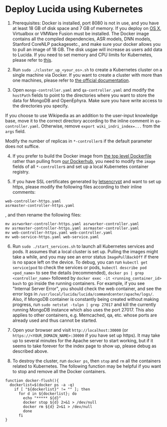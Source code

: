 # Deploy Lucida using Kubernetes

1. Prerequisites:
  Docker is installed, port 8080 is not in use,
  and you have at least 18 GB of disk space and 7 GB of memory.
  If you deploy on [OS X](http://kubernetes.io/docs/getting-started-guides/minikube/), Virtualbox or VMWare Fusion must be installed.
  The Docker image contains all the compiled dependencies, ASR models, DNN models,
  Stanford CoreNLP packagesetc.,
  and make sure your docker allows you to pull an image of 18 GB.
  The disk usgae will increase as users add data to Lucida.
  If you need to set memory and CPU limits for Kubernetes,
  please refer to [this](http://kubernetes.io/docs/admin/limitrange/).

2. Run `sudo ./cluster_up_<your_os>.sh` to create a Kubernetes cluster on a single machine via Docker.
  If you want to create a cluster with more than one machines,
  please refer to [the official documentation](http://kubernetes.io/docs/).

3. Open `mongo-controller.yaml` and `qa-controller.yaml` and modify the `hostPath` fields
  to point to the directories where you want to store the data for MongoDB and OpenEphyra.
  Make sure you have write access to the directories you specify. 

  If you choose to use Wikipedia as an addition to the user-input knowledge base,
  move it to the correct directory according to the inline comment in `qa-controller.yaml`.
  Otherwise, remove `export wiki_indri_index=...` from the `args` field.

  Modify the number of replicas in `*-controller`s if the default parameter does not suffice.

4. If you prefer to build the Docker image from [the top level Dockerfile](../../Dockerfile)
  rather than pulling from [our Dockerhub](https://hub.docker.com/r/claritylab/lucida/), you need to modify
  the `image` fields of all `*-controller`s and set up a local Kubernetes container registry.

5. If you have SSL certificates generated by [letsencrypt](https://letsencrypt.org/)
   and want to set up https, please modify the following files according to their inline comments:

  ```
  web-controller-https.yaml
  asrmaster-controller-https.yaml
  ```
  
  , and then rename the following files:
  
  ```
  mv asrworker-controller-https.yaml asrworker-controller.yaml
  mv asrmaster-controller-https.yaml asrmaster-controller.yaml
  mv web-controller-https.yaml web-controller.yaml
  mv web-service-https.yaml web-service.yaml
  ```

6. Run `sudo ./start_services.sh` to launch all Kubernetes services and pods.
  It assumes that a local cluster is set up.
  Pulling the images might take a while, and you may see an error status `ImagePullBackOff` if there is no space left on the device.
  To debug, you can run `kubectl get service|pod` to check the services or pods,
  `kubectl describe pod <pod_name>` to see the details (recommended),
  `docker ps | grep <controller_name>` followed by `docker exec -it <running_container_id> bash` to go inside the running containers.
  For example, if you see "Internal Server Error", you should check the web container,
  and see the error logs in `/usr/local/lucida/lucida/commandcenter/apache/logs/`.
  Also, if MongoDB container is constantly being created without making progress, 
  run `sudo netstat -tulpn | grep 27017` and kill the currently running MongoDB instance which also uses the port 27017.
  This also applies to other containers, e.g. Memcached, qa, etc. whose ports are already used and thus cannot be started.

7. Open your browser and visit `http://localhost:30000` (or `https://<YOUR_DOMAIN_NAME>:30000` if you have set up https).
  It may take up to several minutes for the Apache server to start working,
  but if it seems to take forever for the index page to show up, please debug as described above.

8. To destroy the cluster, run `docker ps`, then `stop` and `rm` all the containers related to Kubernetes.
   The following function may be helpful if you want to stop and remove all the Docker containers.

  ```
  function docker-flush(){
    dockerlist=$(docker ps -a -q)
      if [ "${dockerlist}" != "" ]; then
        for d in ${dockerlist}; do
          echo "***** ${d}"
          docker stop ${d} 2>&1 > /dev/null
          docker rm ${d} 2>&1 > /dev/null
          done
        fi
  }
  ```
